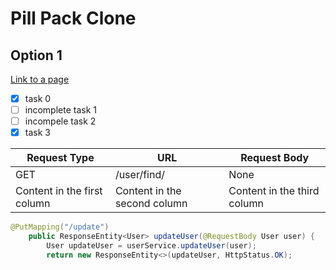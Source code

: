 # Pill Pack Clone
## Option 1
[Link to a page](https://www.http.cat/)
- [x] task 0
- [ ] incomplete task 1
- [ ] incompele task 2
- [x] task 3

Request Type | URL | Request Body
------------ | --- |-------------
GET | /user/find/ | None
Content in the first column | Content in the second column | Content in the third column

```java
@PutMapping("/update")
    public ResponseEntity<User> updateUser(@RequestBody User user) {
        User updateUser = userService.updateUser(user);
        return new ResponseEntity<>(updateUser, HttpStatus.OK);
```
